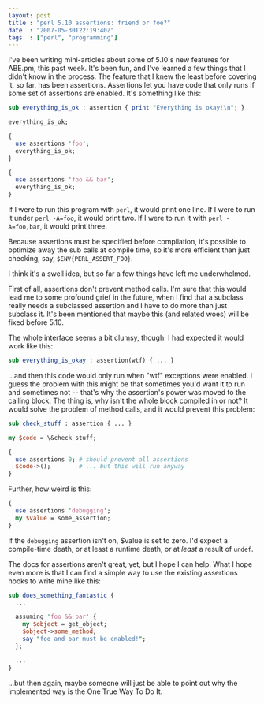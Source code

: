 ```yaml
---
layout: post
title : "perl 5.10 assertions: friend or foe?"
date  : "2007-05-30T22:19:40Z"
tags  : ["perl", "programming"]
---
```

I've been writing mini-articles about some of 5.10's new features for ABE.pm, this past week.  It's been fun, and I've learned a few things that I didn't know in the process.  The feature that I knew the least before covering it, so far, has been assertions.  Assertions let you have code that only runs if some set of assertions are enabled.  It's something like this:

```perl
sub everything_is_ok : assertion { print "Everything is okay!\n"; }

everything_is_ok;

{
  use assertions 'foo';
  everything_is_ok;
}

{
  use assertions 'foo && bar';
  everything_is_ok;
}
```

If I were to run this program with `perl`, it would print one line.  If I were
to run it under `perl -A=foo`, it would print two.  If I were to run it with
`perl -A=foo,bar`, it would print three.

Because assertions must be specified before compilation, it's possible to
optimize away the sub calls at compile time, so it's more efficient than just
checking, say, `$ENV{PERL_ASSERT_FOO}`.

I think it's a swell idea, but so far a few things have left me underwhelmed.

First of all, assertions don't prevent method calls.  I'm sure that this would
lead me to some profound grief in the future, when I find that a subclass
really needs a subclassed assertion and I have to do more than just subclass
it.  It's been mentioned that maybe this (and related woes) will be fixed
before 5.10.

The whole interface seems a bit clumsy, though.  I had expected it would work
like this:

```perl
sub everything_is_okay : assertion(wtf) { ... }
```

...and then this code would only run when "wtf" exceptions were enabled.  I
guess the problem with this might be that sometimes you'd want it to run and
sometimes not -- that's why the assertion's power was moved to the calling
block.  The thing is, why isn't the whole block compiled in or not?  It would
solve the problem of method calls, and it would prevent this problem:

```perl
sub check_stuff : assertion { ... }

my $code = \&check_stuff;

{
  use assertions 0; # should prevent all assertions
  $code->();        # ... but this will run anyway
}
```

Further, how weird is this:

```perl
{
  use assertions 'debugging';
  my $value = some_assertion;
}
```

If the `debugging` assertion isn't on, $value is set to zero.  I'd expect a
compile-time death, or at least a runtime death, or at *least* a result of
`undef`.

The docs for assertions aren't great, yet, but I hope I can help. What I hope
even more is that I can find a simple way to use the existing assertions hooks
to write mine like this:

```perl
sub does_something_fantastic {
  ...

  assuming 'foo && bar' {
    my $object = get_object;
    $object->some_method;
    say "foo and bar must be enabled!";
  };

  ...
}
```

...but then again, maybe someone will just be able to point out why the
implemented way is the One True Way To Do It.
